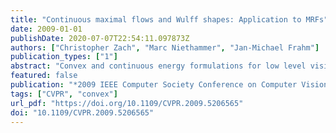 ```yaml
---
title: "Continuous maximal flows and Wulff shapes: Application to MRFs"
date: 2009-01-01
publishDate: 2020-07-07T22:54:11.097873Z
authors: ["Christopher Zach", "Marc Niethammer", "Jan-Michael Frahm"]
publication_types: ["1"]
abstract: "Convex and continuous energy formulations for low level vision problems enable efficient search procedures for the corresponding globally optimal solutions. In this work we extend the well-established continuous, isotropic capacity-based maximal flow framework to the anisotropic setting. By using powerful results from convex analysis, a very simple and efficient minimization procedure is derived. Further, we show that many important properties carry over to the new anisotropic framework, e.g. globally optimal binary results can be achieved simply by thresholding the continuous solution. In addition, we unify the anisotropic continuous maximal flow approach with a recently proposed convex and continuous formulation for Markov random fields, thereby allowing more general smoothness priors to be incorporated. Dense stereo results are included to illustrate the capabilities of the proposed approach."
featured: false
publication: "*2009 IEEE Computer Society Conference on Computer Vision and Pattern Recognition (CVPR 2009), 20-25 June 2009, Miami, Florida, USA*"
tags: ["CVPR", "convex"]
url_pdf: "https://doi.org/10.1109/CVPR.2009.5206565"
doi: "10.1109/CVPR.2009.5206565"
---
```


